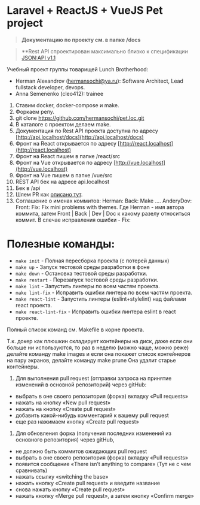# Laravel + ReactJS + VueJS Pet project

>**Документацию по проекту см. в папке /docs**

>**Rest API спроектирован максимально близко к спецификации [JSON:API v1.1](https://jsonapi.org/)

Учебный проект группы товарищей Lunch Brotherhood:
 - Herman Alexandrov (hermansochi@ya.ru): Software Architect, Lead fullstack developer, devops.
 - Anna Semenenko (cleo412): trainee

1. Ставим docker, docker-compose и make.
1. Форкаем репу.
1. git clone https://github.com/hermansochi/pet.loc.git
1. В каталоге с проектом делаем make.
1. Документация по Rest API проекта доступна по адресу [http://api.localhost/docs](http://api.localhost/docs)
1. Фронт на React открывается по адресу [http://react.localhost](http://react.localhost)
1. Фронт на React пишем в папке /react/src
1. Фронт на Vue открывается по адресу [http://vue.localhost](http://vue.localhost)
1. Фронт на Vue пишем в папке /vue/src
1. REST API бек на адресе api.localhost
1. Бек в /api
1. Шлем PR как [описано тут](https://rustycrate.ru/%D1%80%D1%83%D0%BA%D0%BE%D0%B2%D0%BE%D0%B4%D1%81%D1%82%D0%B2%D0%B0/2016/03/07/contributing.html).
1. Соглашение о именах коммитов: Herman: Back: Make .... AnderyDov: Front: Fix: Fix mini problems with themes.
Где Herman - имя автора коммита, затем Front | Back | Dev | Doc к какому разелу относиться коммит. В слечае исправления ошибки - Fix:

# Полезные команды:
- `make init`     			- Полная пересборка проекта (с потерей данных)
- `make up`       			- Запуск тестовой среды разработки в фоне
- `make down`     			- Остановка тестовой среды разработки. 
- `make restart`  			- Перезапуск тестовой среды разработки.
- `make lint`						- Запустить линтеры по всем частям проекта.
- `make lint-fix`				- Исправить ошибки линтера по всем частям проекта.
- `make react-lint` 		- Запустить линтеры (eslint+stylelint) над файлами react проекта.
- `make react-lint-fix` - Исправить ошибки линтера eslint в react проекте.

Полный список команд см. Makefile в корне проекта.

Т.к. докер как плюшкин складирует контейнеры на диск, даже если они больше ни используются, то раз в неделю (можно чаще, можно реже) делайте команду make images и если она покажет список контейнеров на пару экранов, делайте команду make prune Она удалит старье контейнеры.

1. Для выполнения pull request (отправки запроса на принятие изменений в основной репозиторий) через gitHub:
- выбрать в оне своего репозитория (форка) вкладку «Pull requests»
- нажать на кнопку «New pull request»
- нажать на кнопку «Create pull request»
- добавить какой-нибудь комментарий к вашему pull request
- еще раз нажимаем кнопку «Create pull request»

1. Для обновления форка (получения последних изменений из основного репозитория) через gitHub,
- не должно быть коммитов ожидающих pull request
- выбрать в оне своего репозитория (форка) вкладку «Pull requests»
- появится сообщение «There isn’t anything to compare» (Тут не с чем сравнивать)
- нажать ссылку «switching the base»
- нажать кнопку «Create pull request» и введите название
- снова нажать кнопку «Create pull request»
- нажать кнопку «Merge pull request», а затем кнопку «Confirm merge»











